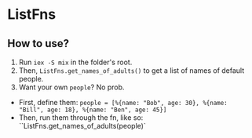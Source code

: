 # ListFns

## How to use?

1. Run `iex -S mix` in the folder's root.
2. Then, `ListFns.get_names_of_adults()` to get a list of names of default people.
3. Want your own `people`? No prob.

- First, define them: `people = [%{name: "Bob", age: 30}, %{name: "Bill", age: 18}, %{name: "Ben", age: 45}]`
- Then, run them through the fn, like so: ``ListFns.get_names_of_adults(people)`
